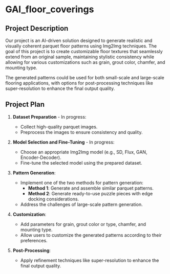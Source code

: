 # GAI_floor_coverings

## Project Description

Our project is an AI-driven solution designed to generate realistic and visually coherent parquet floor patterns using Img2Img techniques. The goal of this project is to create customizable floor textures that seamlessly extend from an original sample, maintaining stylistic consistency while allowing for various customizations such as grain, grout color, chamfer, and mounting type.

The generated patterns could be used for both small-scale and large-scale flooring applications, with options for post-processing techniques like super-resolution to enhance the final output quality.

## Project Plan

1. **Dataset Preparation** - In progress:
   - Collect high-quality parquet images.
   - Preprocess the images to ensure consistency and quality.

2. **Model Selection and Fine-Tuning** - In progress:
   - Choose an appropriate Img2Img model (e.g., SD, Flux, GAN, Encoder-Decoder).
   - Fine-tune the selected model using the prepared dataset.

3. **Pattern Generation**:
   - Implement one of the two methods for pattern generation:
     - **Method 1**: Generate and assemble similar parquet patterns.
     - **Method 2**: Generate ready-to-use puzzle pieces with edge docking considerations.
   - Address the challenges of large-scale pattern generation.

4. **Customization**:
   - Add parameters for grain, grout color or type, chamfer, and mounting type.
   - Allow users to customize the generated patterns according to their preferences.

5. **Post-Processing**:
   - Apply refinement techniques like super-resolution to enhance the final output quality.